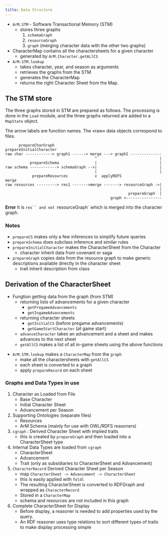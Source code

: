 ```yaml
---
title: Data Structure
---
```



+ `ArM.STM` - Software Transactional Memory (STM) 
    + stores three graphs
        1. `schemaGraph`
        2. `resourceGraph`
        3. `graph` (merging character data with the other two graphs)
+ CharacterMap contains all the charactersheets for a given character
    + generated by `ArM.Character.getALlCS`
+ `ArM.STM.lookup` 
    + takes character, year, and season as arguments
    + retrieves the graphs from the STM
    + generates the CharacterMap
    + returns the right Character Sheet from the Map.

## The STM store

The three graphs stored in STM are prepared as follows.
The processing is done in the `Load` module, and the three graphs
returned are added to a `MapState` object.

The arrow labels are function names.
The «raw» data objects correspond to files.

```
      prepareCharGraph                              prepareInitialCharacter
raw char ------------> graph1 ------> merge ---> graph2 --------------
                                        ^                            |
           prepareSchema                |                            |
raw schema ------------> schemaGraph -->|                            |
                                        |                            |
            prepareResources            v  applyRDFS               merge
raw resources ---------> res1 ------->merge -------> resourceGraph ->|
                                                                     |
                                                       prepareGraph  |
                                               graph <----------------
```

**Error** It is `res`` and not `resourceGraph` which is merged into 
the character graph.

### Notes

+ `prepareCS` makes only a few inferences to simplify future queries
+ `prepareSchema` does subclass inference and similar rules
+ `prepareInitialCharacter` makes the CharacterSheet from the Character
    - character inherit data from covenant or saga
+ `prepareGraph` copies data from the resource graph to make generic
  descriptions available directly in the character sheet
    - trait inherit description from class

## Derivation of the CharacterSheet

+ Fungtion getting data from the graph (from STM)
    -  returning lists of advancements for a given character
        - `getPregameAdvancements`
        - `getIngameAdvancements`
    - returning character sheets
        - `getInitialCS` (before pregame advancements)
        - `getGameStartCharacter` (at game start)
    - `advanceCharacter` takes an advancement and a sheet and makes advances
      to the next sheet
    - `getAllCS` makes a list of all in-game sheets using the above functions
- `ArM.STM.lookup` makes a `CharacterMap` from the `graph`
    - make all the charactersheets with `getAllCS`
    - each sheet is converted to a graph
    - apply `prepareRecord` on each sheet

### Graphs and Data Types in use

1.  Character as Loaded from File
    - Base Character
    - Initial Character Sheet
    - Advancement per Season
2.  Supporting Ontologies (separate files)
    -  Resources
    -  ArM Schema (mainly for use with OWL/RDFS reasoners)
4.  `cgraph` : Derived Character Sheet with implied traits
    - this is created by `prepareGraph` and then loaded
      into a CharacterSheet type
5.  Internal Data Types are loaded from `cgraph` 
    - CharacterSheet
    - Advancement
    - Trait (only as subsidiaries to CharacterSheet and Advancement)
6.  `CharacterRecord` Derived Character Sheet per Season
    - map `CharacterSheet -> Advancement -> CharacterSheet`
    - this is easily applied with `foldl`
    - The resulting CharacterSheet is converted to RDFGraph
      and wrapped as `CharacterRecord`
    - Stored in a `CharacterMap`
    - schema and resources are not included in this graph
7.  Complete CharacterSheet for Display
    - Before display, a reasoner is needed to add properties
      used by the query.
    - An RDF reasoner uses type relations to sort different
      types of traits to make display processing simple

